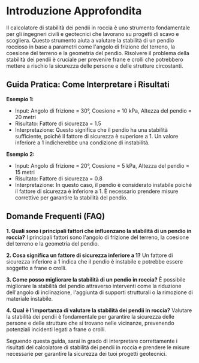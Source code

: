 # Introduzione Approfondita
Il calcolatore di stabilità dei pendii in roccia è uno strumento fondamentale per gli ingegneri civili e geotecnici che lavorano su progetti di scavo e scogliera. Questo strumento aiuta a valutare la stabilità di un pendio roccioso in base a parametri come l'angolo di frizione del terreno, la coesione del terreno e la geometria del pendio. Risolvere il problema della stabilità dei pendii è cruciale per prevenire frane e crolli che potrebbero mettere a rischio la sicurezza delle persone e delle strutture circostanti.

## Guida Pratica: Come Interpretare i Risultati

**Esempio 1:**
- Input: Angolo di frizione = 30°, Coesione = 10 kPa, Altezza del pendio = 20 metri
- Risultato: Fattore di sicurezza = 1.5
- Interpretazione: Questo significa che il pendio ha una stabilità sufficiente, poiché il fattore di sicurezza è superiore a 1. Un valore inferiore a 1 indicherebbe una condizione di instabilità.

**Esempio 2:**
- Input: Angolo di frizione = 20°, Coesione = 5 kPa, Altezza del pendio = 15 metri
- Risultato: Fattore di sicurezza = 0.8
- Interpretazione: In questo caso, il pendio è considerato instabile poiché il fattore di sicurezza è inferiore a 1. È necessario prendere misure correttive per garantire la stabilità del pendio.

## Domande Frequenti (FAQ)

**1. Quali sono i principali fattori che influenzano la stabilità di un pendio in roccia?**
I principali fattori sono l'angolo di frizione del terreno, la coesione del terreno e la geometria del pendio.

**2. Cosa significa un fattore di sicurezza inferiore a 1?**
Un fattore di sicurezza inferiore a 1 indica che il pendio è instabile e potrebbe essere soggetto a frane o crolli.

**3. Come posso migliorare la stabilità di un pendio in roccia?**
È possibile migliorare la stabilità del pendio attraverso interventi come la riduzione dell'angolo di inclinazione, l'aggiunta di supporti strutturali o la rimozione di materiale instabile.

**4. Qual è l'importanza di valutare la stabilità dei pendii in roccia?**
Valutare la stabilità dei pendii è fondamentale per garantire la sicurezza delle persone e delle strutture che si trovano nelle vicinanze, prevenendo potenziali incidenti legati a frane o crolli.

Seguendo questa guida, sarai in grado di interpretare correttamente i risultati del calcolatore di stabilità dei pendii in roccia e prendere le misure necessarie per garantire la sicurezza dei tuoi progetti geotecnici.